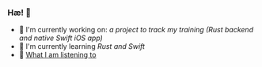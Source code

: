### Hæ! 👋

- 🔭 I'm currently working on: *a project to track my training (Rust backend and native Swift iOS app)*
- 🌱 I'm currently learning *Rust and Swift*
- 🎵 [What I am listening to](https://www.last.fm/user/egill_s)
